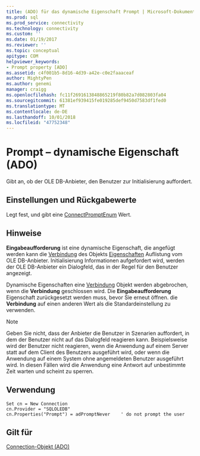 ```yaml
---
title: (ADO) für das dynamische Eigenschaft Prompt | Microsoft-Dokumentation
ms.prod: sql
ms.prod_service: connectivity
ms.technology: connectivity
ms.custom: ''
ms.date: 01/19/2017
ms.reviewer: ''
ms.topic: conceptual
apitype: COM
helpviewer_keywords:
- Prompt property [ADO]
ms.assetid: c4f001b5-8d16-4d39-a42e-c0e2faaaceaf
author: MightyPen
ms.author: genemi
manager: craigg
ms.openlocfilehash: fc11f2691613848865219f80b82a7d082803fa04
ms.sourcegitcommit: 61381ef939415fe019285def9450d7583df1fed0
ms.translationtype: MT
ms.contentlocale: de-DE
ms.lasthandoff: 10/01/2018
ms.locfileid: "47752348"
---
```

# <a name="prompt-property-dynamic-ado"></a>Prompt – dynamische Eigenschaft (ADO)
Gibt an, ob der OLE DB-Anbieter, den Benutzer zur Initialisierung auffordert.  
  
## <a name="settings-and-return-values"></a>Einstellungen und Rückgabewerte  
 Legt fest, und gibt eine [ConnectPromptEnum](../../../ado/reference/ado-api/connectpromptenum.md) Wert.  
  
## <a name="remarks"></a>Hinweise  
 **Eingabeaufforderung** ist eine dynamische Eigenschaft, die angefügt werden kann die [Verbindung](../../../ado/reference/ado-api/connection-object-ado.md) des Objekts [Eigenschaften](../../../ado/reference/ado-api/properties-collection-ado.md) Auflistung vom OLE DB-Anbieter. Initialisierung Informationen aufgefordert wird, werden der OLE DB-Anbieter ein Dialogfeld, das in der Regel für den Benutzer angezeigt.  
  
 Dynamische Eigenschaften eine [Verbindung](../../../ado/reference/ado-api/connection-object-ado.md) Objekt werden abgebrochen, wenn die **Verbindung** geschlossen wird. Die **Eingabeaufforderung** Eigenschaft zurückgesetzt werden muss, bevor Sie erneut öffnen. die **Verbindung** auf einen anderen Wert als die Standardeinstellung zu verwenden.  
  
> [!NOTE]
>  Geben Sie nicht, dass der Anbieter die Benutzer in Szenarien auffordert, in dem der Benutzer nicht auf das Dialogfeld reagieren kann. Beispielsweise wird der Benutzer nicht reagieren, wenn die Anwendung auf einem Server statt auf dem Client des Benutzers ausgeführt wird, oder wenn die Anwendung auf einem System ohne angemeldeten Benutzer ausgeführt wird. In diesen Fällen wird die Anwendung eine Antwort auf unbestimmte Zeit warten und scheint zu sperren.  
  
## <a name="usage"></a>Verwendung  
  
```  
Set cn = New Connection  
cn.Provider = "SQLOLEDB"  
cn.Properties("Prompt") = adPromptNever    ' do not prompt the user  
```  
  
## <a name="applies-to"></a>Gilt für  
 [Connection-Objekt (ADO)](../../../ado/reference/ado-api/connection-object-ado.md)
